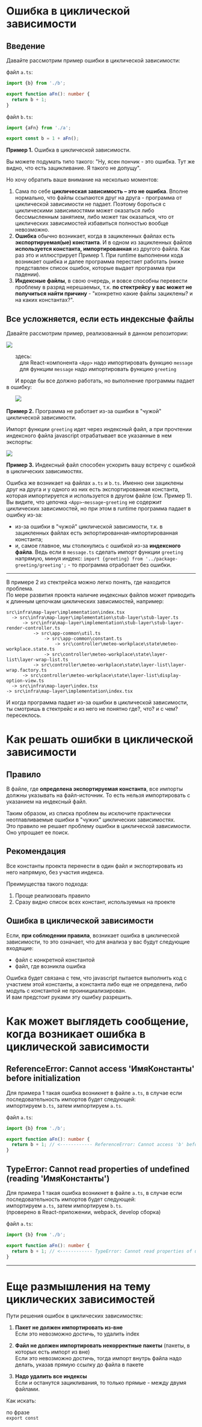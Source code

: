 # Ошибка в циклической зависимости

## Введение

Давайте рассмотрим пример ошибки в циклической зависимости:

файл `a.ts`:

```typescript
import {b} from './b';

export function aFn(): number {
  return b + 1;
}
```

файл `b.ts`:

```typescript
import {aFn} from './a';

export const b = 1 + aFn();
```

**Пример 1.** Ошибка в циклической зависимости.

Вы можете подумать типо такого: "Ну, ясен пончик - это ошибка. Тут же видно, что есть зацикливание. Я такого не допущу".

Но хочу обратить ваше внимание на несколько моментов:

1. Сама по себе **циклическая зависимость – это не ошибка**. Вполне нормально, что файлы ссылаются друг на друга - программа от циклической зависимости не падает. Поэтому бороться с циклическими зависимостями может оказаться либо бессмысленным занятием, либо может так оказаться, что от циклических зависимостей избавиться полностью вообще невозможно.
2. **Ошибка** обычно возникает, когда в зацикленных файлах есть **экспортируемая(ые) константа**. И в одном из зацикленных файлов **используется константа, импортированная** из другого файла. Как раз это и иллюстрирует Пример 1. При runtime выполнении кода возникает ошибка и далее программа перестает работать (ниже представлен список ошибок, которые выдает программа при падении).
3. **Индексные файлы**, в свою очередь, и вовсе способны перевести проблему в разряд нерешаемых, т.к. **по стектрейсу у вас может не получиться найти причину** - "конкретно какие файлы зациклены? и на каких константах?".

## Все усложняется, если есть индексные файлы

Давайте рассмотрим пример, реализованный в данном репозитории:

![](./src/doc/img/App-message-greeting_example.png)

&nbsp;&nbsp;&nbsp;&nbsp;&nbsp;&nbsp;здесь:  
&nbsp;&nbsp;&nbsp;&nbsp;&nbsp;&nbsp;&nbsp;&nbsp;&nbsp;для React-компонента `<App>` надо импортировать функцию `message`  
&nbsp;&nbsp;&nbsp;&nbsp;&nbsp;&nbsp;&nbsp;&nbsp;&nbsp;для функцим `message` надо импортировать функцию `greeting`

&nbsp;&nbsp;&nbsp;&nbsp;&nbsp;&nbsp;И вроде бы все должно работать, но выполнение программы падает в ошибку:

&nbsp;&nbsp;&nbsp;&nbsp;&nbsp;&nbsp;![](./src/doc/img/App_error.png)

**Пример 2.** Программа не работает из-за ошибки в "чужой" циклической зависимости.

Импорт функции `greeting` идет через индексный файл, а при прочтении индексного файла javascript отрабатывает все указанные в нем экспорты:

![](./src/doc/img/proj_greeting_index.png)

**Пример 3.** Индексный файл способен ускорить вашу встречу с ошибкой в циклических зависимостях.

Ошибка же возникает на файлах `a.ts` и `b.ts`. Именно они зациклены друг на друга и у одного из них есть экспортированная константа, которая импортируется и используется в другом файле (см. Пример 1).  
Вы видите, что цепочка `<App>`-`message`-`greeting` не содержит циклических зависимостей, но при этом в runtime программа падает в ошибку из-за:

- из-за ошибки в "чужой" циклической зависимости, т.к. в зацикленных файлах есть экпортированная-импортированная константа;
- и, самое главное, мы столкнулись с ошибкой из-за **индексного файла**. Ведь если в `message.ts` сделать импорт функции `greeting` напрямую, минуя индекс: `import {greeting} from '../package-greeting/greeting';` - то программа отработает без ошибки.

---
В примере 2 из стектрейса можно легко понять, где находится проблема.  
По мере развития проекта наличие индексных файлов может приводить к длинным цепочкам циклических зависимостей, например:

```
src\infra\map-layer\implementation\index.tsx 
  -> src\infra\map-layer\implementation\stub-layer\stub-layer.ts 
      -> src\infra\map-layer\implementation\stub-layer\stub-layer-render-controller.ts 
          -> src\app-common\util.ts 
              -> src\app-common\constant.ts 
                  -> src\controller\meteo-workplace\state\meteo-workplace.state.ts 
              -> src\controller\meteo-workplace\state\layer-list\layer-wrap-list.ts 
          -> src\controller\meteo-workplace\state\layer-list\layer-wrap.factory.ts 
      -> src\controller\meteo-workplace\state\layer-list\display-option-view.ts 
  -> src\infra\map-layer\index.tsx 
-> src\infra\map-layer\implementation\index.tsx
```

И когда программа падает из-за ошибки в циклической зависимости, ты смотришь в стектрейс и из него не понятно где?, что? и с чем? пересеклось.

# Как решать ошибки в циклической зависимости

## Правило

В файле, где **определена экспортируемая константа**, все импорты должны указывать на файл-источник. То есть нельзя импортировать с указанием на индексный файл.

Таким образом, из списка проблем вы исключите практически неотлавливаемые ошибки в "чужих" циклических зависимостях.  
Это правило не решает проблему ошибки в циклической зависимости. Оно упрощает ее поиск.

## Рекомендация

Все константы проекта перенести в один файл и экспортировать из него напрямую, без участия индекса.

Преимущества такого подхода:

1. Проще реализовать правило
2. Сразу видно список всех констант, используемых на проекте

## Ошибка в циклической зависимости

Если, **при соблюдении правила**, возникает ошибка в циклической зависимости, то это означает, что для анализа у вас будут следующие входящие:

- файл с конкретной константой
- файл, где возникла ошибка

Ошибка будет связана с тем, что javascript пытается выполнить код с участием этой константы, а константа либо еще не определена, либо модуль с константой не проинициализирован.  
И вам предстоит руками эту ошибку разрешить.

# Как может выглядеть сообщение, когда возникает ошибка в циклической зависимости

## ReferenceError: Cannot access 'ИмяКонстанты' before initialization

Для примера 1 такая ошибка возникнет в файле `a.ts`, в случае если последовательность импортов будет следующей:  
импортируем `b.ts`, затем импортируем `a.ts`.

файл `a.ts`:

```typescript
import {b} from './b';

export function aFn(): number {
  return b + 1; // <------------ ReferenceError: Cannot access 'b' before initialization
}
```

## TypeError: Cannot read properties of undefined (reading 'ИмяКонстанты')

Для примера 1 такая ошибка возникнет в файле `a.ts`, в случае если последовательность импортов будет следующей:  
импортируем `a.ts`, затем импортируем `b.ts`.  
(проверено в React-приложении, webpack, develop сборка)

файл `a.ts`:

```typescript
import {b} from './b';

export function aFn(): number {
  return b + 1; // <------------ TypeError: Cannot read properties of undefined (reading 'b')
}
```

---

# Еще размышления на тему циклических зависимостей

Пути решения ошибок в циклических зависимостях:

1) **Пакет не должен импортировать из-вне**  
   Если это невозможно достичь, то удалить index

2) **Файл не должен импортировать некорректные пакеты** (пакеты, в которых есть импорт из вне)  
   Если это невозможно достичь, тогда импорт внутрь файла надо делать, указав прямую ссылку до файла в пакете

3) **Надо удалить все индексы**  
   Если и останутся зацикливания, то только прямые - между двумя файлами.

Как искать:

по фразе  
`export const`  
  







